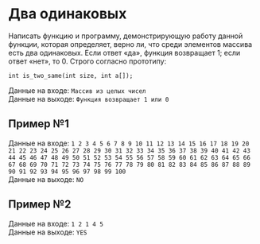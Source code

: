 # Два одинаковых
Написать функцию и программу, демонстрирующую работу данной функции, которая определяет, верно ли, что среди элементов массива есть два одинаковых. Если ответ «да», функция возвращает 1; если ответ «нет», то 0. Строго согласно прототипу:

`int is_two_same(int size, int a[]);`

Данные на входе: 	`Массив из целых чисел`  
Данные на выходе: 	`Функция возвращает 1 или 0` 

## Пример №1
Данные на входе: 	`1 2 3 4 5 6 7 8 9 10 11 12 13 14 15 16 17 18 19 20 21 22 23 24 25 26 27 28 29 30 31 32 33 34 35 36 37 38 39 40 41 42 43 44 45 46 47 48 49 50 51 52 53 54 55 56 57 58 59 60 61 62 63 64 65 66 67 68 69 70 71 72 73 74 75 76 77 78 79 80 81 82 83 84 85 86 87 88 89 90 91 92 93 94 95 96 97 98 99 100`  
Данные на выходе: 	`NO` 

## Пример №2
Данные на входе: 	`1 2 1 4 5`  
Данные на выходе: 	`YES`